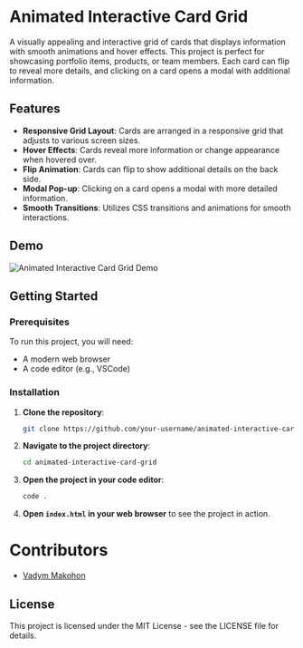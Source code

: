 # Animated Interactive Card Grid

A visually appealing and interactive grid of cards that displays information with smooth animations and hover effects. This project is perfect for showcasing portfolio items, products, or team members. Each card can flip to reveal more details, and clicking on a card opens a modal with additional information.

## Features

- **Responsive Grid Layout**: Cards are arranged in a responsive grid that adjusts to various screen sizes.
- **Hover Effects**: Cards reveal more information or change appearance when hovered over.
- **Flip Animation**: Cards can flip to show additional details on the back side.
- **Modal Pop-up**: Clicking on a card opens a modal with more detailed information.
- **Smooth Transitions**: Utilizes CSS transitions and animations for smooth interactions.

## Demo

![Animated Interactive Card Grid Demo](demo.gif)

## Getting Started

### Prerequisites

To run this project, you will need:
- A modern web browser
- A code editor (e.g., VSCode)

### Installation

1. **Clone the repository**:
    ```sh
    git clone https://github.com/your-username/animated-interactive-card-grid.git
    ```

2. **Navigate to the project directory**:
    ```sh
    cd animated-interactive-card-grid
    ```

3. **Open the project in your code editor**:
    ```sh
    code .
    ```

4. **Open `index.html` in your web browser** to see the project in action.

# Contributors
- [Vadym Makohon](https://github.com/VadymMakohon)

## License
This project is licensed under the MIT License - see the LICENSE file for details.